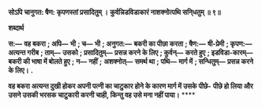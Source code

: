 **सोऽपि चानुगत: षैण: कृपणस्तां प्रसादितुम् ।** **कुर्वन्निडविडाकारं नाशक्नोत्पथि सनि्धतुम् ॥ ९॥** 

**शब्दार्थ** 

**स:—** **वह बकरा** **; अपि—** **भी** **; च—** **भी** **; अनुगत:—** **बकरी का पीछा करता** **; षैण:—** **षी-प्रेमी** **; कृपण:—** **अत्यन्त गरीब** **; ताम्—** **उसको** **; प्रसादितुम्—** **प्रसन्न करने के लिए** **; कुर्वन्—** **करते हुए** **; इडविडा-कारम्—** **बकरी की भाषा में बोलते हुए** **; न—** **नहीं** **;** **अशक्नोत्—** **समर्थ था** **; पथि—** **मार्ग में** **; सन्धितुम्—** **प्रसन्न करने के लिए।** **.** 

**वह बकरा अत्यन्त दुखी होकर अपनी पत्नी का चाटुकार होने के कारण मार्ग में उसके पीछे-** **पीछे हो लिया और उसने उसकी भरसक चाटुकारी करनी चाही, किन्तु वह उसे मना नहीं पाया।** **** 